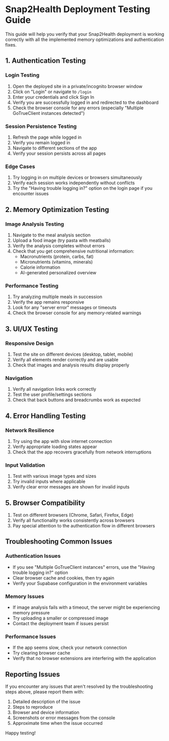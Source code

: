 # Snap2Health Deployment Testing Guide

This guide will help you verify that your Snap2Health deployment is working correctly with all the implemented memory optimizations and authentication fixes.

## 1. Authentication Testing

### Login Testing
1. Open the deployed site in a private/incognito browser window
2. Click on "Login" or navigate to `/login`
3. Enter your credentials and click Sign In
4. Verify you are successfully logged in and redirected to the dashboard
5. Check the browser console for any errors (especially "Multiple GoTrueClient instances detected")

### Session Persistence Testing
1. Refresh the page while logged in
2. Verify you remain logged in
3. Navigate to different sections of the app
4. Verify your session persists across all pages

### Edge Cases
1. Try logging in on multiple devices or browsers simultaneously
2. Verify each session works independently without conflicts
3. Try the "Having trouble logging in?" option on the login page if you encounter issues

## 2. Memory Optimization Testing

### Image Analysis Testing
1. Navigate to the meal analysis section
2. Upload a food image (try pasta with meatballs)
3. Verify the analysis completes without errors
4. Check that you get comprehensive nutritional information:
   - Macronutrients (protein, carbs, fat)
   - Micronutrients (vitamins, minerals)
   - Calorie information
   - AI-generated personalized overview

### Performance Testing
1. Try analyzing multiple meals in succession
2. Verify the app remains responsive
3. Look for any "server error" messages or timeouts
4. Check the browser console for any memory-related warnings

## 3. UI/UX Testing

### Responsive Design
1. Test the site on different devices (desktop, tablet, mobile)
2. Verify all elements render correctly and are usable
3. Check that images and analysis results display properly

### Navigation
1. Verify all navigation links work correctly
2. Test the user profile/settings sections
3. Check that back buttons and breadcrumbs work as expected

## 4. Error Handling Testing

### Network Resilience
1. Try using the app with slow internet connection
2. Verify appropriate loading states appear
3. Check that the app recovers gracefully from network interruptions

### Input Validation
1. Test with various image types and sizes
2. Try invalid inputs where applicable
3. Verify clear error messages are shown for invalid inputs

## 5. Browser Compatibility

1. Test on different browsers (Chrome, Safari, Firefox, Edge)
2. Verify all functionality works consistently across browsers
3. Pay special attention to the authentication flow in different browsers

## Troubleshooting Common Issues

### Authentication Issues
- If you see "Multiple GoTrueClient instances" errors, use the "Having trouble logging in?" option
- Clear browser cache and cookies, then try again
- Verify your Supabase configuration in the environment variables

### Memory Issues
- If image analysis fails with a timeout, the server might be experiencing memory pressure
- Try uploading a smaller or compressed image
- Contact the deployment team if issues persist

### Performance Issues
- If the app seems slow, check your network connection
- Try clearing browser cache
- Verify that no browser extensions are interfering with the application

## Reporting Issues

If you encounter any issues that aren't resolved by the troubleshooting steps above, please report them with:

1. Detailed description of the issue
2. Steps to reproduce
3. Browser and device information
4. Screenshots or error messages from the console
5. Approximate time when the issue occurred

Happy testing! 